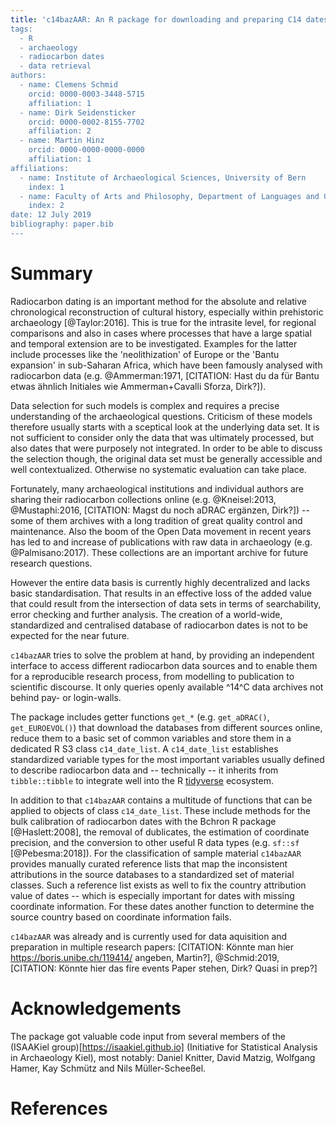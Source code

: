 ```yaml
---
title: 'c14bazAAR: An R package for downloading and preparing C14 dates from different source databases
tags:
  - R
  - archaeology
  - radiocarbon dates
  - data retrieval
authors:
  - name: Clemens Schmid
    orcid: 0000-0003-3448-5715
    affiliation: 1
  - name: Dirk Seidensticker
    orcid: 0000-0002-8155-7702
    affiliation: 2
  - name: Martin Hinz
    orcid: 0000-0000-0000-0000
    affiliation: 1
affiliations:
  - name: Institute of Archaeological Sciences, University of Bern
    index: 1
  - name: Faculty of Arts and Philosophy, Department of Languages and Cultures, Ghent University
    index: 2
date: 12 July 2019
bibliography: paper.bib
---
```


# Summary

Radiocarbon dating is an important method for the absolute and relative chronological reconstruction of cultural history, especially within prehistoric archaeology [@Taylor:2016]. This is true for the intrasite level, for regional comparisons and also in cases where processes that have a large spatial and temporal extension are to be investigated. Examples for the latter include processes like the 'neolithization' of Europe or the 'Bantu expansion' in sub-Saharan Africa, which have been famously analysed with radiocarbon data (e.g. @Ammerman:1971, [CITATION: Hast du da für Bantu etwas ähnlich Initiales wie Ammerman+Cavalli Sforza, Dirk?]). 

Data selection for such models is complex and requires a precise understanding of the archaeological questions. Criticism of these models therefore usually starts with a sceptical look at the underlying data set. It is not sufficient to consider only the data that was ultimately processed, but also dates that were purposely not integrated. In order to be able to discuss the selection though, the original data set must be generally accessible and well contextualized. Otherwise no systematic evaluation can take place.

Fortunately, many archaeological institutions and individual authors are sharing their radiocarbon collections online (e.g. @Kneisel:2013, @Mustaphi:2016, [CITATION: Magst du noch aDRAC ergänzen, Dirk?]) -- some of them archives with a long tradition of great quality control and maintenance. Also the boom of the Open Data movement in recent years has led to and increase of publications with raw data in archaeology (e.g. @Palmisano:2017). These collections are an important archive for future research questions. 

However the entire data basis is currently highly decentralized and lacks basic standardisation. That results in an effective loss of the added value that could result from the intersection of data sets in terms of searchability, error checking and further analysis. The creation of a world-wide, standardized and centralised database of radiocarbon dates is not to be expected for the near future.

``c14bazAAR`` tries to solve the problem at hand, by providing an independent interface to access different radiocarbon data sources and to enable them for a reproducible research process, from modelling to publication to scientific discourse. It only queries openly available ^14^C data archives not behind pay- or login-walls.

The package includes getter functions `get_*` (e.g. `get_aDRAC()`, `get_EUROEVOL()`) that download the databases from different sources online, reduce them to a basic set of common variables and store them in a dedicated R S3 class `c14_date_list`. A `c14_date_list` establishes standardized variable types for the most important variables usually defined to describe radiocarbon data and -- technically -- it inherits from `tibble::tibble` to integrate well into the R [tidyverse](https://www.tidyverse.org/) ecosystem.

In addition to that ``c14bazAAR`` contains a multitude of functions that can be applied to objects of class `c14_date_list`. These include methods for the bulk calibration of radiocarbon dates with the Bchron R package [@Haslett:2008], the removal of dublicates, the estimation of coordinate precision, and the conversion to other useful R data types (e.g. `sf::sf` [@Pebesma:2018]). For the classification of sample material ``c14bazAAR`` provides manually curated reference lists that map the inconsistent attributions in the source databases to a standardized set of material classes. Such a reference list exists as well to fix the country attribution value of dates -- which is especially important for dates with missing coordinate information. For these dates another function to determine the source country based on coordinate information fails.

``c14bazAAR`` was already and is currently used for data aquisition and preparation in multiple research papers: [CITATION: Könnte man hier https://boris.unibe.ch/119414/ angeben, Martin?], @Schmid:2019, [CITATION: Könnte hier das fire events Paper stehen, Dirk? Quasi in prep?]

# Acknowledgements

The package got valuable code input from several members of the (ISAAKiel group)[https://isaakiel.github.io] (Initiative for Statistical Analysis in Archaeology Kiel), most notably: Daniel Knitter, David Matzig, Wolfgang Hamer, Kay Schmütz and Nils Müller-Scheeßel.

# References
